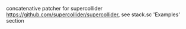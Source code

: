 concatenative patcher for supercollider  https://github.com/supercollider/supercollider,
see stack.sc 'Examples' section

